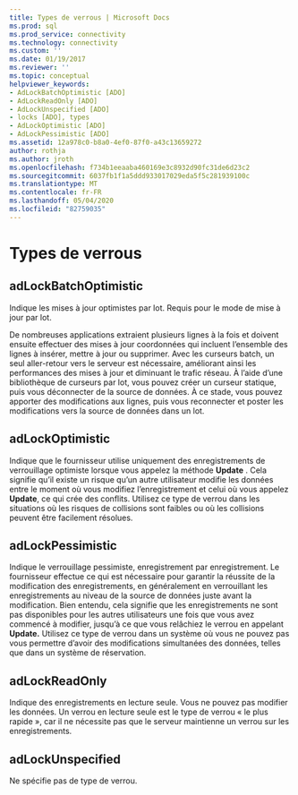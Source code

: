 ```yaml
---
title: Types de verrous | Microsoft Docs
ms.prod: sql
ms.prod_service: connectivity
ms.technology: connectivity
ms.custom: ''
ms.date: 01/19/2017
ms.reviewer: ''
ms.topic: conceptual
helpviewer_keywords:
- AdLockBatchOptimistic [ADO]
- AdLockReadOnly [ADO]
- AdLockUnspecified [ADO]
- locks [ADO], types
- AdLockOptimistic [ADO]
- AdLockPessimistic [ADO]
ms.assetid: 12a978c0-b8a0-4ef0-87f0-a43c13659272
author: rothja
ms.author: jroth
ms.openlocfilehash: f734b1eeaaba460169e3c8932d90fc31de6d23c2
ms.sourcegitcommit: 6037fb1f1a5ddd933017029eda5f5c281939100c
ms.translationtype: MT
ms.contentlocale: fr-FR
ms.lasthandoff: 05/04/2020
ms.locfileid: "82759035"
---
```

# <a name="types-of-locks"></a>Types de verrous
## <a name="adlockbatchoptimistic"></a>adLockBatchOptimistic  
 Indique les mises à jour optimistes par lot. Requis pour le mode de mise à jour par lot.  
  
 De nombreuses applications extraient plusieurs lignes à la fois et doivent ensuite effectuer des mises à jour coordonnées qui incluent l’ensemble des lignes à insérer, mettre à jour ou supprimer. Avec les curseurs batch, un seul aller-retour vers le serveur est nécessaire, améliorant ainsi les performances des mises à jour et diminuant le trafic réseau. À l’aide d’une bibliothèque de curseurs par lot, vous pouvez créer un curseur statique, puis vous déconnecter de la source de données. À ce stade, vous pouvez apporter des modifications aux lignes, puis vous reconnecter et poster les modifications vers la source de données dans un lot.  
  
## <a name="adlockoptimistic"></a>adLockOptimistic  
 Indique que le fournisseur utilise uniquement des enregistrements de verrouillage optimiste lorsque vous appelez la méthode **Update** . Cela signifie qu’il existe un risque qu’un autre utilisateur modifie les données entre le moment où vous modifiez l’enregistrement et celui où vous appelez **Update**, ce qui crée des conflits. Utilisez ce type de verrou dans les situations où les risques de collisions sont faibles ou où les collisions peuvent être facilement résolues.  
  
## <a name="adlockpessimistic"></a>adLockPessimistic  
 Indique le verrouillage pessimiste, enregistrement par enregistrement. Le fournisseur effectue ce qui est nécessaire pour garantir la réussite de la modification des enregistrements, en généralement en verrouillant les enregistrements au niveau de la source de données juste avant la modification. Bien entendu, cela signifie que les enregistrements ne sont pas disponibles pour les autres utilisateurs une fois que vous avez commencé à modifier, jusqu’à ce que vous relâchiez le verrou en appelant **Update.** Utilisez ce type de verrou dans un système où vous ne pouvez pas vous permettre d’avoir des modifications simultanées des données, telles que dans un système de réservation.  
  
## <a name="adlockreadonly"></a>adLockReadOnly  
 Indique des enregistrements en lecture seule. Vous ne pouvez pas modifier les données. Un verrou en lecture seule est le type de verrou « le plus rapide », car il ne nécessite pas que le serveur maintienne un verrou sur les enregistrements.  
  
## <a name="adlockunspecified"></a>adLockUnspecified  
 Ne spécifie pas de type de verrou.
